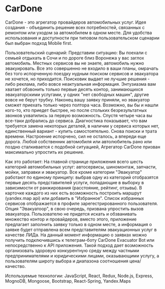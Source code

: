 # CarDone
CarDone - это агрегатор провайдеров автомобильных услуг. Идея создания - объединить решение всех потребностей, связанных с ремонтом или уходом за автомобилем в одном месте. Для удобства использования и доступности при типовом пользовательском сценарии был выбран подход Mobile first.

Пользовательский сценарий:
Представим ситуацию: Вы поехали с семьей отдыхать в Сочи и по дороге близ Воронежа у вас заглох автомобиль. Местных сервисов вы не знаете, автомобиль нужно эвакуировать. Все это совершенно не входило в ваши планы, омрачать без того испорченную поездку нудным поиском сервисов и эвакуатора не хочется, но приходится. Поисковик выдает не лучшие решения - либо реклама, либо вовсе неактуальная информация. Энтузиазма вам хватает обзвонить только первые десять контор, занимающихся эвакуаторскими услугами, у одних "нет свободных машин", другие вовсе не берут трубку. Наконец вашу заявку приняли, но эвакуатор сможет приехать только через полтора часа. Возможно, вы бы и нашли кого-то, кто приедет быстрее, но после стольких безрезультатных звонков ухватились за первую возможность. Спустя четыре часа вы все-таки добрались до сервиса. Диагностика показывает, что вам требуется замена некоторых деталей, в наличии у сервиса которых нет, единственный вариант - купить самостоятельно. Снова поиски и трата времени. Настроение испорчено, сил не осталось, а впереди еще дорога.
Любой собственник автомобиля или автолюбитель рано или поздно сталкивается с подобной ситуацией, Агрегатор CarDone призван максимально упростить их решение. 

Как это работает:
На главной странице приложения всего шесть категорий автомобильных услуг: автосервисы, шиномонтаж, запчасти, мойки, заправки и эвакуатор. Все кроме категории "Эвакуатор" работают по единому принципу: выбрав одну из категорий отобразятся первые десять представителей услуги, попадающие в выборку в зависимости от ранжирования (расстояние, рейтинг, отзывы). В карточке каждого из них есть возможность построить маршрут (yandex.map api) или добавить в "Избранное". Список избранных сервисов отображается в профиле зарегестрированного пользователя. 
Опция "Эвакуатоор", в свою очередь, призвана упростить вызов эвакуатора. Пользователю не придется искать и обзванивать множество контор и провайдеров, вместо этого, приложение предлагает заполнить заявку только в одном месте, а информация о заявке будет отправлена всем представителям эвакуационных услуг в качестве ЛИДа. На данный момент информацию о заявках можно получить подключившись к телеграм-боту CarDone Evacuator Bot или непосредственно к API приложения. Такой подход дает возможность организовать здоровую конкурентную среду между частными предпринимателями и юридическими лицами, оказывающими услугу, а пользователям широту выбора и диапазона соотношения цена/качество.

Используемые технологии:
JavaScript, React, Redux, Node.js, Express, MognoDB, Mongoose, Bootstrap, React-Spring, Yandex.Maps
